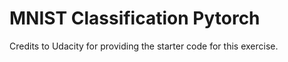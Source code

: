 # MNIST Classification Pytorch 


Credits to Udacity for providing the starter code for this exercise. 
